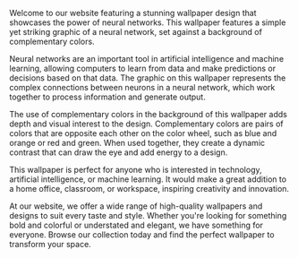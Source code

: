 <!--
Write me content for website with wallpaper "A wallpaper with a simple graphic of a neural network, against a background of complementary colors."
-->

<!--font:Inter.-->

Welcome to our website featuring a stunning wallpaper design that showcases the power of neural networks. This wallpaper features a simple yet striking graphic of a neural network, set against a background of complementary colors.

Neural networks are an important tool in artificial intelligence and machine learning, allowing computers to learn from data and make predictions or decisions based on that data. The graphic on this wallpaper represents the complex connections between neurons in a neural network, which work together to process information and generate output.

The use of complementary colors in the background of this wallpaper adds depth and visual interest to the design. Complementary colors are pairs of colors that are opposite each other on the color wheel, such as blue and orange or red and green. When used together, they create a dynamic contrast that can draw the eye and add energy to a design.

This wallpaper is perfect for anyone who is interested in technology, artificial intelligence, or machine learning. It would make a great addition to a home office, classroom, or workspace, inspiring creativity and innovation.

At our website, we offer a wide range of high-quality wallpapers and designs to suit every taste and style. Whether you're looking for something bold and colorful or understated and elegant, we have something for everyone. Browse our collection today and find the perfect wallpaper to transform your space.
